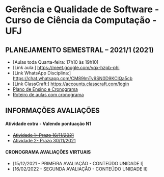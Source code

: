 # Gerência e Qualidade de Software - Curso de Ciência da Computação - UFJ

## PLANEJAMENTO SEMESTRAL – 2021/1 (2021)

- [Aulas toda Quarta-feira: 17h10 às 19h10]
- [Link aula:] https://meet.google.com/vqx-hzpb-phi
- [Link WhatsApp Disciplina:] https://chat.whatsapp.com/CM89lmTv9SN0D9KCIQa5cb
- [Link ClassCraft:] https://accounts.classcraft.com/login
- [Plano de Ensino e Cronograma](documentos/plano_ensino_remoto_gerencia_2021_1_assinado.pdf)
- [Roteiro de aulas com cronograma](documentos/roteiro.md)

##  INFORMAÇÕES AVALIAÇÕES

####  Atividade extra - Valendo pontuação N1 

- [~~Atividade 1- Prazo 16/11/2021~~](https://forms.gle/GmDYhQtLE9YpNyAD6)
- [Atividade 2- Prazo 30/11/2021](https://forms.gle/VmtbFacivmeAu3GMA)

####  CRONOGRAMA AVALIAÇÕES VIRTUAIS

- [15/12/2021 - PRIMEIRA AVALIAÇÃO - CONTEÚDO UNIDADE I]
- [16/02/2022 - SEGUNDA AVALIAÇÃO - CONTEÚDO UNIDADE II]
